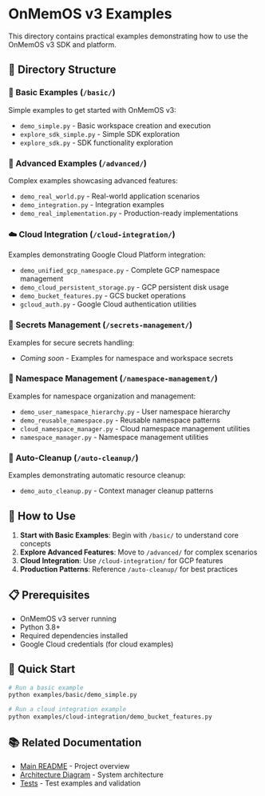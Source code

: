 # OnMemOS v3 Examples

This directory contains practical examples demonstrating how to use the OnMemOS v3 SDK and platform.

## 📁 Directory Structure

### 🚀 Basic Examples (`/basic/`)
Simple examples to get started with OnMemOS v3:
- `demo_simple.py` - Basic workspace creation and execution
- `explore_sdk_simple.py` - Simple SDK exploration
- `explore_sdk.py` - SDK functionality exploration

### 🔧 Advanced Examples (`/advanced/`)
Complex examples showcasing advanced features:
- `demo_real_world.py` - Real-world application scenarios
- `demo_integration.py` - Integration examples
- `demo_real_implementation.py` - Production-ready implementations

### ☁️ Cloud Integration (`/cloud-integration/`)
Examples demonstrating Google Cloud Platform integration:
- `demo_unified_gcp_namespace.py` - Complete GCP namespace management
- `demo_cloud_persistent_storage.py` - GCP persistent disk usage
- `demo_bucket_features.py` - GCS bucket operations
- `gcloud_auth.py` - Google Cloud authentication utilities

### 🔐 Secrets Management (`/secrets-management/`)
Examples for secure secrets handling:
- *Coming soon* - Examples for namespace and workspace secrets

### 📁 Namespace Management (`/namespace-management/`)
Examples for namespace organization and management:
- `demo_user_namespace_hierarchy.py` - User namespace hierarchy
- `demo_reusable_namespace.py` - Reusable namespace patterns
- `cloud_namespace_manager.py` - Cloud namespace management utilities
- `namespace_manager.py` - Namespace management utilities

### 🧹 Auto-Cleanup (`/auto-cleanup/`)
Examples demonstrating automatic resource cleanup:
- `demo_auto_cleanup.py` - Context manager cleanup patterns

## 🎯 How to Use

1. **Start with Basic Examples**: Begin with `/basic/` to understand core concepts
2. **Explore Advanced Features**: Move to `/advanced/` for complex scenarios
3. **Cloud Integration**: Use `/cloud-integration/` for GCP features
4. **Production Patterns**: Reference `/auto-cleanup/` for best practices

## 📋 Prerequisites

- OnMemOS v3 server running
- Python 3.8+
- Required dependencies installed
- Google Cloud credentials (for cloud examples)

## 🚀 Quick Start

```bash
# Run a basic example
python examples/basic/demo_simple.py

# Run a cloud integration example
python examples/cloud-integration/demo_bucket_features.py
```

## 📚 Related Documentation

- [Main README](../README.md) - Project overview
- [Architecture Diagram](../ARCHITECTURE_DIAGRAM.md) - System architecture
- [Tests](../tests/) - Test examples and validation

